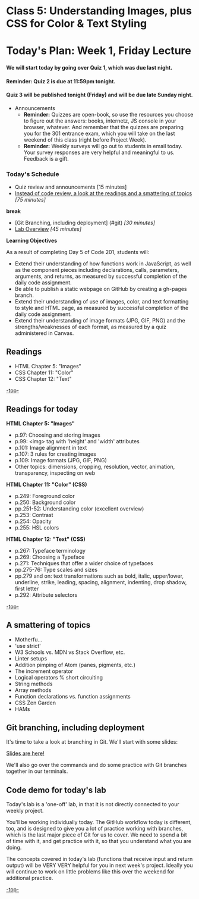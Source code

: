 # Class 5: Understanding Images, plus CSS for Color & Text Styling

<a id="top"></a>
# Today's Plan: Week 1, Friday Lecture

#### We will start today by going over Quiz 1, which was due last night.

#### Reminder: Quiz 2 is due at 11:59pm tonight.

#### Quiz 3 will be published tonight (Friday) and will be due late Sunday night.

- Announcements
	- **Reminder:** Quizzes are open-book, so use the resources you choose to figure out the answers: books, internetz, JS console in your browser, whatever. And remember that the quizzes are preparing you for the 301 entrance exam, which you will take on the last weekend of this class (right before Project Week).
	- **Reminder:** Weekly surveys will go out to students in email today. Your survey responses are very helpful and meaningful to us. Feedback is a gift.

### Today's Schedule
- Quiz review and announcements [15 minutes]
- [Instead of code review, a look at the readings and a smattering of topics](#smattering) *[75 minutes]*

**break**

- [Git Branching, including deployment] (#git) *[30 minutes]*
- [Lab Overview](#lab) *[45 minutes]*

**Learning Objectives**

As a result of completing Day 5 of Code 201, students will:

- Extend their understanding of how functions work in JavaScript, as well as the component pieces including declarations, calls, parameters, arguments, and returns, as measured by successful completion of the daily code assignment.
- Be able to publish a static webpage on GitHub by creating a gh-pages branch.
- Extend their understanding of use of images, color, and text formatting to style and HTML page, as measured by successful completion of the daily code assignment.
- Extend their understanding of image formats (JPG, GIF, PNG) and the strengths/weaknesses of each format, as measured by a quiz administered in Canvas.

## Readings

- HTML Chapter 5: "Images"
- CSS Chapter 11: "Color"
- CSS Chapter 12: "Text"

[-top-](#top)

<a id="readings"></a>
## Readings for today

**HTML Chapter 5: "Images"**

- p.97: Choosing and storing images
- p.99: \<img> tag with 'height' and 'width' attributes
- p.101: Image alignment in text
- p.107: 3 rules for creating images
- p.109: Image formats (JPG, GIF, PNG)
- Other topics: dimensions, cropping, resolution, vector, animation, transparency, inspecting on web

**HTML Chapter 11: "Color" (CSS)**

- p.249: Foreground color
- p.250: Background color
- pp.251-52: Understanding color (excellent overview)
- p.253: Contrast
- p.254: Opacity
- p.255: HSL colors

**HTML Chapter 12: "Text" (CSS)**

- p.267: Typeface terminology
- p.269: Choosing a Typeface
- p.271: Techniques that offer a wider choice of typefaces
- pp.275-76: Type scales and sizes
- pp.279 and on: text transformations such as bold, italic, upper/lower, underline, strike, leading, spacing, alignment, indenting, drop shadow, first letter
- p.292: Attribute selectors

[-top-](#top)

<a id="smattering"></a>
## A smattering of topics

- Motherfu...
- 'use strict'
- W3 Schools vs. MDN vs Stack Overflow, etc.
- Linter setups
- Addition pimping of Atom (panes, pigments, etc.)
- The increment operator
- Logical operators % short circuiting
- String methods
- Array methods
- Function declarations vs. function assignments
- CSS Zen Garden
- HAMs

<a id="git"></a>
## Git branching, including deployment

It's time to take a look at branching in Git. We'll start with some slides:

[Slides are here!](slides/5-git-branching.pdf)

We'll also go over the commands and do some practice with Git branches together in our terminals.

<a id="lab"></a>
## Code demo for today's lab

Today's lab is a 'one-off' lab, in that it is not directly connected to your weekly project.

You'll be working individually today. The GitHub workflow today is different, too, and is designed to give you a lot of practice working with branches, which is the last major piece of Git for us to cover. We need to spend a bit of time with it, and get practice with it, so that you understand what you are doing.

The concepts covered in today's lab (functions that receive input and return output) will be VERY VERY helpful for you in next week's project. Ideally you will continue to work on little problems like this over the weekend for additional practice.

[-top-](#top)
